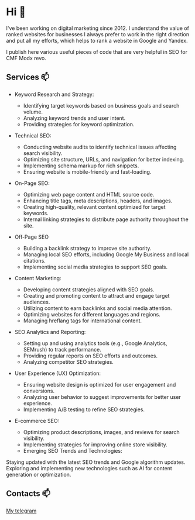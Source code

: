 # Hi 👋

I've been working on digital marketing since 2012. I understand the value of ranked websites for businesses I always prefer to work in the right direction and put all my efforts, which helps to rank a website in Google and Yandex.

I publish here various useful pieces of code that are very helpful in SEO for CMF Modx revo. 

## Services 📫

- Keyword Research and Strategy:
  - Identifying target keywords based on business goals and search volume.
  - Analyzing keyword trends and user intent.
  - Providing strategies for keyword optimization.
  
- Technical SEO:
  - Conducting website audits to identify technical issues affecting search visibility.
  - Optimizing site structure, URLs, and navigation for better indexing.
  - Implementing schema markup for rich snippets.
  - Ensuring website is mobile-friendly and fast-loading.

- On-Page SEO:
  - Optimizing web page content and HTML source code.
  - Enhancing title tags, meta descriptions, headers, and images.
  - Creating high-quality, relevant content optimized for target keywords.
  - Internal linking strategies to distribute page authority throughout the site.
  
- Off-Page SEO
  - Building a backlink strategy to improve site authority.
  - Managing local SEO efforts, including Google My Business and local citations.
  - Implementing social media strategies to support SEO goals.

- Content Marketing:
  - Developing content strategies aligned with SEO goals.
  - Creating and promoting content to attract and engage target audiences.
  - Utilizing content to earn backlinks and social media attention.
  - Optimizing websites for different languages and regions.
  - Managing hreflang tags for international content.

- SEO Analytics and Reporting:
  - Setting up and using analytics tools (e.g., Google Analytics, SEMrush) to track performance.
  - Providing regular reports on SEO efforts and outcomes.
  - Analyzing competitor SEO strategies.
  
- User Experience (UX) Optimization:
  - Ensuring website design is optimized for user engagement and conversions.
  - Analyzing user behavior to suggest improvements for better user experience.
  - Implementing A/B testing to refine SEO strategies.

- E-commerce SEO:
  - Optimizing product descriptions, images, and reviews for search visibility.
  - Implementing strategies for improving online store visibility.
  - Emerging SEO Trends and Technologies:

Staying updated with the latest SEO trends and Google algorithm updates.
Exploring and implementing new technologies such as AI for content generation or optimization.

## Contacts 📫

[My telegram](https://t.me/che6kan)

<!--
**4e6ka/4e6ka** is a ✨ _special_ ✨ repository because its `README.md` (this file) appears on your GitHub profile.

Here are some ideas to get you started:

- 🔭 I’m currently working on ...
- 🌱 I’m currently learning ...
- 👯 I’m looking to collaborate on ...
- 🤔 I’m looking for help with ...
- 💬 Ask me about ...
- 📫 How to reach me: ...
- 😄 Pronouns: ...
- ⚡ Fun fact: ...
-->
